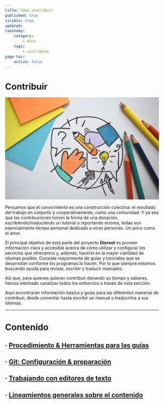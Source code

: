 ```yaml
---
title: Cómo contribuir
published: true
visible: true
updated:
taxonomy:
    category:
        - docs
    tags:
        - contribute
page-toc:
    active: false
---
```


# Contribuir

![](contribute.jpg)

Pensamos que el conocimiento es una construcción colectiva: el resultado del trabajo en conjunto y cooperativamente, como una comunidad. Y ya sea que las contribuciones tomen la forma de una donación, escribiendo/traduciendo un tutorial o reportando errores, todas son esencialmente tiempo personal dedicado a otras personas. Un poco como el amor.

El principal objetivo de esta parte del proyecto **Disroot** es proveer información clara y accesible acerca de cómo utilizar y configurar los servicios que ofrecemos y, además, hacerlo en la mayor cantidad de idiomas posible. Consiste mayormente de guías y tutoriales que se desarrollan conforme los programas lo hacen. Por lo que siempre estamos buscando ayuda para revisar, escribir y traducir manuales.

Así que, para quienes quieran contribuir donando su tiempo y saberes, hemos intentado canalizar todos los esfuerzos a través de esta sección.

Aquí encontrarán información básica y guías para las diferentes maneras de contribuir, desde comentar hasta escribir un manual o traducirlos a sus idiomas.

---

# Contenido

## · [Procedimiento & Herramientas para las guías](procedure)
## · [Git: Configuración & preparación](git)
## · [Trabajando con editores de texto](git/editors)

## · [Lineamientos generales sobre el contenido](styleguide)
